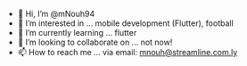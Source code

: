- 👋 Hi, I’m @mNouh94
- 👀 I’m interested in ... mobile development (Flutter), football
- 🌱 I’m currently learning ... flutter
- 💞️ I’m looking to collaborate on ... not now!
- 📫 How to reach me ... via email: mnouh@streamline.com.ly

<!---
mNouh94/mNouh94 is a ✨ special ✨ repository because its `README.md` (this file) appears on your GitHub profile.
You can click the Preview link to take a look at your changes.
--->
